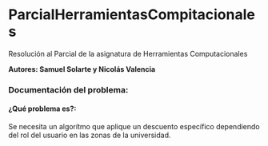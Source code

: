 # ParcialHerramientasCompitacionales
Resolución al Parcial de la asignatura de Herramientas Computacionales

**Autores: Samuel Solarte y Nicolás Valencia**

### Documentación del problema:

#### ¿Qué problema es?:
Se necesita un algorítmo que aplique un descuento específico dependiendo del rol del usuario en las zonas de la universidad.


